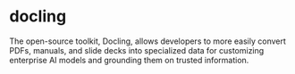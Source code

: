# docling
The open-source toolkit, Docling, allows developers to more easily convert PDFs, manuals, and slide decks into specialized data for customizing enterprise AI models and grounding them on trusted information.
